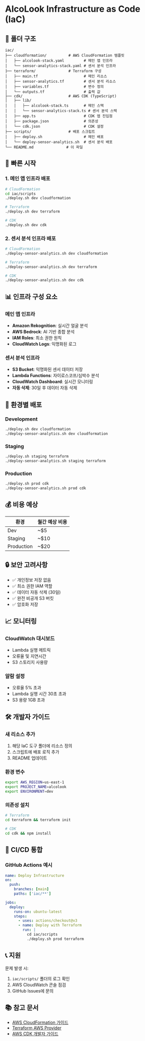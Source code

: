 # AlcoLook Infrastructure as Code (IaC)

## 📁 폴더 구조

```
iac/
├── cloudformation/          # AWS CloudFormation 템플릿
│   ├── alcolook-stack.yaml         # 메인 앱 인프라
│   └── sensor-analytics-stack.yaml # 센서 분석 인프라
├── terraform/               # Terraform 구성
│   ├── main.tf                     # 메인 리소스
│   ├── sensor-analytics.tf         # 센서 분석 리소스
│   ├── variables.tf                # 변수 정의
│   └── outputs.tf                  # 출력 값
├── cdk/                     # AWS CDK (TypeScript)
│   ├── lib/
│   │   ├── alcolook-stack.ts       # 메인 스택
│   │   └── sensor-analytics-stack.ts # 센서 분석 스택
│   ├── app.ts                      # CDK 앱 진입점
│   ├── package.json                # 의존성
│   └── cdk.json                    # CDK 설정
├── scripts/                 # 배포 스크립트
│   ├── deploy.sh                   # 메인 배포
│   └── deploy-sensor-analytics.sh  # 센서 분석 배포
└── README.md               # 이 파일
```

## 🚀 빠른 시작

### 1. 메인 앱 인프라 배포

```bash
# CloudFormation
cd iac/scripts
./deploy.sh dev cloudformation

# Terraform  
./deploy.sh dev terraform

# CDK
./deploy.sh dev cdk
```

### 2. 센서 분석 인프라 배포

```bash
# CloudFormation
./deploy-sensor-analytics.sh dev cloudformation

# Terraform
./deploy-sensor-analytics.sh dev terraform

# CDK
./deploy-sensor-analytics.sh dev cdk
```

## 📊 인프라 구성 요소

### 메인 앱 인프라
- **Amazon Rekognition**: 실시간 얼굴 분석
- **AWS Bedrock**: AI 기반 종합 분석
- **IAM Roles**: 최소 권한 원칙
- **CloudWatch Logs**: 익명화된 로그

### 센서 분석 인프라
- **S3 Bucket**: 익명화된 센서 데이터 저장
- **Lambda Functions**: 자이로스코프/심박수 분석
- **CloudWatch Dashboard**: 실시간 모니터링
- **자동 삭제**: 30일 후 데이터 자동 삭제

## 🔧 환경별 배포

### Development
```bash
./deploy.sh dev cloudformation
./deploy-sensor-analytics.sh dev cloudformation
```

### Staging
```bash
./deploy.sh staging terraform
./deploy-sensor-analytics.sh staging terraform
```

### Production
```bash
./deploy.sh prod cdk
./deploy-sensor-analytics.sh prod cdk
```

## 💰 비용 예상

| 환경 | 월간 예상 비용 |
|------|---------------|
| Dev | ~$5 |
| Staging | ~$10 |
| Production | ~$20 |

## 🔒 보안 고려사항

- ✅ 개인정보 저장 없음
- ✅ 최소 권한 IAM 역할
- ✅ 데이터 자동 삭제 (30일)
- ✅ 완전 비공개 S3 버킷
- ✅ 암호화 저장

## 📈 모니터링

### CloudWatch 대시보드
- Lambda 실행 메트릭
- 오류율 및 지연시간
- S3 스토리지 사용량

### 알람 설정
- 오류율 5% 초과
- Lambda 실행 시간 30초 초과
- S3 용량 1GB 초과

## 🛠️ 개발자 가이드

### 새 리소스 추가
1. 해당 IaC 도구 폴더에 리소스 정의
2. 스크립트에 배포 로직 추가
3. README 업데이트

### 환경 변수
```bash
export AWS_REGION=us-east-1
export PROJECT_NAME=alcolook
export ENVIRONMENT=dev
```

### 의존성 설치
```bash
# Terraform
cd terraform && terraform init

# CDK
cd cdk && npm install
```

## 🔄 CI/CD 통합

### GitHub Actions 예시
```yaml
name: Deploy Infrastructure
on:
  push:
    branches: [main]
    paths: ['iac/**']

jobs:
  deploy:
    runs-on: ubuntu-latest
    steps:
      - uses: actions/checkout@v3
      - name: Deploy with Terraform
        run: |
          cd iac/scripts
          ./deploy.sh prod terraform
```

## 📞 지원

문제 발생 시:
1. `iac/scripts/` 폴더의 로그 확인
2. AWS CloudWatch 콘솔 점검
3. GitHub Issues에 문의

## 📚 참고 문서

- [AWS CloudFormation 가이드](https://docs.aws.amazon.com/cloudformation/)
- [Terraform AWS Provider](https://registry.terraform.io/providers/hashicorp/aws/)
- [AWS CDK 개발자 가이드](https://docs.aws.amazon.com/cdk/)

